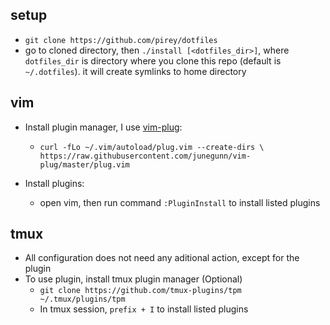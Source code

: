 ## setup
+ `git clone https://github.com/pirey/dotfiles`
+ go to cloned directory, then `./install [<dotfiles_dir>]`, where `dotfiles_dir` is directory where you clone this repo (default is `~/.dotfiles`). it will create symlinks to home directory

## vim
+ Install plugin manager, I use [vim-plug](https://github.com/junegunn/vim-plug):
    - `curl -fLo ~/.vim/autoload/plug.vim --create-dirs \
    https://raw.githubusercontent.com/junegunn/vim-plug/master/plug.vim`

+ Install plugins:
    - open vim, then run command `:PluginInstall` to install listed plugins

## tmux
+ All configuration does not need any aditional action, except for the plugin
+ To use plugin, install tmux plugin manager (Optional)
    - `git clone https://github.com/tmux-plugins/tpm ~/.tmux/plugins/tpm`
    - In tmux session, `prefix + I` to install listed plugins
